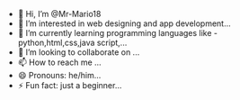 - 👋 Hi, I’m @Mr-Mario18
- 👀 I’m interested in web designing and app development...
- 🌱 I’m currently learning programming languages like - python,html,css,java script,...
- 💞️ I’m looking to collaborate on ...
- 📫 How to reach me ...
- 😄 Pronouns: he/him...
- ⚡ Fun fact: just a beginner...

<!---
Mr-Mario18/Mr-Mario18 is a ✨ special ✨ repository because its `README.md` (this file) appears on your GitHub profile.
You can click the Preview link to take a look at your changes.
--->
